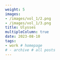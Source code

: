 ```yaml
---
weight: 5
images:
- /images/vol_1/2.png
- /images/vol_1/3.png
title: Ulysses
multipleColumn: true
date: 2023-08-10
tags:
- work # homepage
# - archive # all posts
---
```

